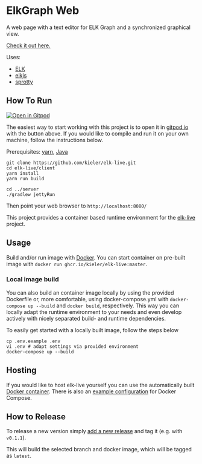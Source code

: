 # ElkGraph Web

A web page with a text editor for ELK Graph and a synchronized graphical view.

[Check it out here.](https://rtsys.informatik.uni-kiel.de/elklive/)

Uses:
* [ELK](http://www.eclipse.org/elk)
* [elkjs](https://github.com/OpenKieler/elkjs)
* [sprotty](https://github.com/eclipse/sprotty)

## How To Run

[![Open in Gitpod](https://gitpod.io/button/open-in-gitpod.svg)](https://gitpod.io/#https://github.com/OpenKieler/elkgraph-web)

The easiest way to start working with this project is to open it in
[gitpod.io](https://gitpod.io) with the button above. If you would like to
compile and run it on your own machine, follow the instructions below.

Prerequisites: [yarn](https://yarnpkg.com/), [Java](https://jdk.java.net)

```
git clone https://github.com/kieler/elk-live.git
cd elk-live/client
yarn install
yarn run build

cd ../server
./gradlew jettyRun
```

Then point your web browser to `http://localhost:8080/`

This project provides a container based runtime environment for the
[elk-live](https://github.com/kieler/elk-live) project.

## Usage

Build and/or run image with [Docker](https://www.docker.com). You can start
container on pre-built image with `docker run ghcr.io/kieler/elk-live:master`.

### Local image build

You can also build an container image locally by using the provided Dockerfile
or, more comfortable, using docker-compose.yml with `docker-compose up --build`
and `docker build`, respectively. This way you can locally adapt the runtime
environment to your needs and even develop actively with nicely separated
build- and runtime dependencies.

To easily get started with a locally built image, follow the steps below

```terminal
cp .env.example .env
vi .env # adapt settings via provided environment
docker-compose up --build
```

## Hosting
If you would like to host elk-live yourself you can use the automatically built [Docker container](https://github.com/kieler/elk-live/pkgs/container/elk-live). There is also an [example configuration](https://github.com/kieler/elk-live/blob/master/docker-compose.yml) for Docker Compose.

## How to Release

To release a new version simply [add a new release](https://github.com/kieler/elk-live/releases/new) and tag it (e.g. with ` v0.1.1`).

This will build the selected branch and docker image, which will be tagged as `latest`.